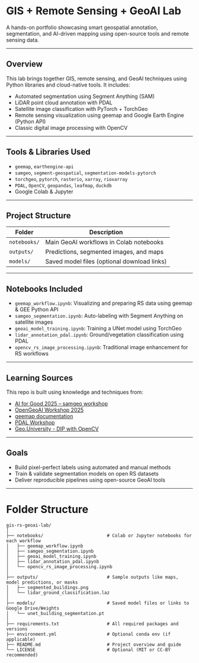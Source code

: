 # GIS + Remote Sensing + GeoAI Lab

A hands-on portfolio showcasing smart geospatial annotation, segmentation, and AI-driven mapping using open-source tools and remote sensing data.

---

## Overview

This lab brings together GIS, remote sensing, and GeoAI techniques using Python libraries and cloud-native tools. It includes:
- Automated segmentation using Segment Anything (SAM)
- LiDAR point cloud annotation with PDAL
- Satellite image classification with PyTorch + TorchGeo
- Remote sensing visualization using geemap and Google Earth Engine (Python API)
- Classic digital image processing with OpenCV

---

## Tools & Libraries Used

- `geemap`, `earthengine-api`
- `samgeo`, `segment-geospatial`, `segmentation-models-pytorch`
- `torchgeo`, `pytorch`, `rasterio`, `xarray`, `rioxarray`
- `PDAL`, `OpenCV`, `geopandas`, `leafmap`, `duckdb`
- Google Colab & Jupyter

---

## Project Structure

| Folder | Description |
|--------|-------------|
|`notebooks/`|Main GeoAI workflows in Colab notebooks|
|`outputs/`|Predictions, segmented images, and maps|
|`models/`|Saved model files (optional download links)|

---

## Notebooks Included

- `geemap_workflow.ipynb`: Visualizing and preparing RS data using geemap & GEE Python API  
- `samgeo_segmentation.ipynb`: Auto-labeling with Segment Anything on satellite images  
- `geoai_model_training.ipynb`: Training a UNet model using TorchGeo  
- `lidar_annotation_pdal.ipynb`: Ground/vegetation classification using PDAL  
- `opencv_rs_image_processing.ipynb`: Traditional image enhancement for RS workflows
  
---

## Learning Sources

This repo is built using knowledge and techniques from:
- [AI for Good 2025 – samgeo workshop](https://samgeo.gishub.org/workshops/AIforGood_2025/)
- [OpenGeoAI Workshop 2025](https://opengeoai.org/workshops/GeoAI_Workshop_2025/)
- [geemap documentation](https://geog-312.gishub.org/book/geospatial/geemap.html#overview)
- [PDAL Workshop](https://pdal.io/en/stable/workshop/agenda.html)
- [Geo.University - DIP with OpenCV](https://www.geo.university/courses/digital-image-processing-with-opencv-in-python)

---

## Goals

- Build pixel-perfect labels using automated and manual methods
- Train & validate segmentation models on open RS datasets
- Deliver reproducible pipelines using open-source GeoAI tools

---

# Folder Structure
```
gis-rs-geoai-lab/
│
├── notebooks/                        # Colab or Jupyter notebooks for each workflow
│   ├── geemap_workflow.ipynb
│   ├── samgeo_segmentation.ipynb
│   ├── geoai_model_training.ipynb
│   ├── lidar_annotation_pdal.ipynb
│   └── opencv_rs_image_processing.ipynb
│
├── outputs/                          # Sample outputs like maps, model predictions, or masks
│   ├── segmented_buildings.png
│   └── lidar_ground_classification.laz
│
├── models/                           # Saved model files or links to Google Drive/Weights
│   └── unet_building_segmentation.pt
│
├── requirements.txt                  # All required packages and versions
├── environment.yml                   # Optional conda env (if applicable)
├── README.md                         # Project overview and guide
└── LICENSE                           # Optional (MIT or CC-BY recommended)
```
